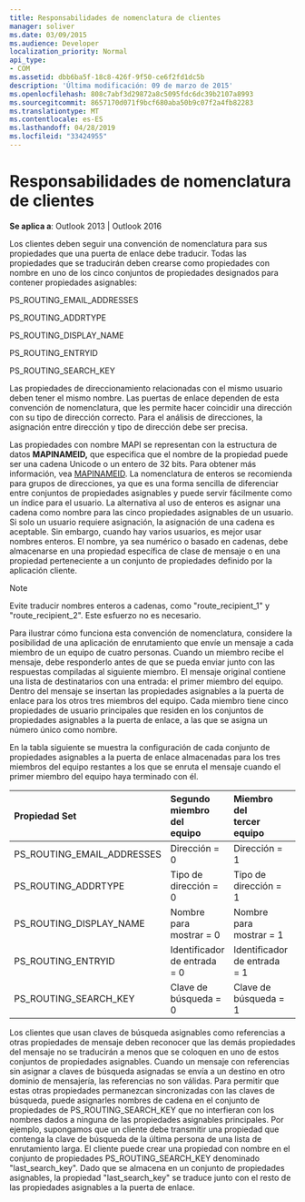 ```yaml
---
title: Responsabilidades de nomenclatura de clientes
manager: soliver
ms.date: 03/09/2015
ms.audience: Developer
localization_priority: Normal
api_type:
- COM
ms.assetid: dbb6ba5f-18c8-426f-9f50-ce6f2fd1dc5b
description: 'Última modificación: 09 de marzo de 2015'
ms.openlocfilehash: 808c7abf3d29872a8c5095fdc6dc39b2107a8993
ms.sourcegitcommit: 8657170d071f9bcf680aba50b9c07f2a4fb82283
ms.translationtype: MT
ms.contentlocale: es-ES
ms.lasthandoff: 04/28/2019
ms.locfileid: "33424955"
---
```

# <a name="client-naming-responsibilities"></a>Responsabilidades de nomenclatura de clientes

  
  
**Se aplica a**: Outlook 2013 | Outlook 2016 
  
Los clientes deben seguir una convención de nomenclatura para sus propiedades que una puerta de enlace debe traducir. Todas las propiedades que se traducirán deben crearse como propiedades con nombre en uno de los cinco conjuntos de propiedades designados para contener propiedades asignables:
  
PS_ROUTING_EMAIL_ADDRESSES
  
PS_ROUTING_ADDRTYPE
  
PS_ROUTING_DISPLAY_NAME
  
PS_ROUTING_ENTRYID
  
PS_ROUTING_SEARCH_KEY
  
Las propiedades de direccionamiento relacionadas con el mismo usuario deben tener el mismo nombre. Las puertas de enlace dependen de esta convención de nomenclatura, que les permite hacer coincidir una dirección con su tipo de dirección correcto. Para el análisis de direcciones, la asignación entre dirección y tipo de dirección debe ser precisa.
  
Las propiedades con nombre MAPI se representan con la estructura de datos **MAPINAMEID,** que especifica que el nombre de la propiedad puede ser una cadena Unicode o un entero de 32 bits. Para obtener más información, vea [MAPINAMEID](mapinameid.md). La nomenclatura de enteros se recomienda para grupos de direcciones, ya que es una forma sencilla de diferenciar entre conjuntos de propiedades asignables y puede servir fácilmente como un índice para el usuario. La alternativa al uso de enteros es asignar una cadena como nombre para las cinco propiedades asignables de un usuario. Si solo un usuario requiere asignación, la asignación de una cadena es aceptable. Sin embargo, cuando hay varios usuarios, es mejor usar nombres enteros. El nombre, ya sea numérico o basado en cadenas, debe almacenarse en una propiedad específica de clase de mensaje o en una propiedad perteneciente a un conjunto de propiedades definido por la aplicación cliente. 
  
> [!NOTE]
> Evite traducir nombres enteros a cadenas, como "route_recipient_1" y "route_recipient_2". Este esfuerzo no es necesario. 
  
Para ilustrar cómo funciona esta convención de nomenclatura, considere la posibilidad de una aplicación de enrutamiento que envíe un mensaje a cada miembro de un equipo de cuatro personas. Cuando un miembro recibe el mensaje, debe responderlo antes de que se pueda enviar junto con las respuestas compiladas al siguiente miembro. El mensaje original contiene una lista de destinatarios con una entrada: el primer miembro del equipo. Dentro del mensaje se insertan las propiedades asignables a la puerta de enlace para los otros tres miembros del equipo. Cada miembro tiene cinco propiedades de usuario principales que residen en los conjuntos de propiedades asignables a la puerta de enlace, a las que se asigna un número único como nombre. 
  
En la tabla siguiente se muestra la configuración de cada conjunto de propiedades asignables a la puerta de enlace almacenadas para los tres miembros del equipo restantes a los que se enruta el mensaje cuando el primer miembro del equipo haya terminado con él.
  
|**Propiedad Set**|**Segundo miembro del  <br/> equipo**|**Miembro del  <br/> tercer equipo**|**Cuarto miembro del  <br/> equipo**|
|:-----|:-----|:-----|:-----|
|PS_ROUTING_EMAIL_ADDRESSES  <br/> |Dirección = 0  <br/> |Dirección = 1  <br/> |Dirección = 2  <br/> |
|PS_ROUTING_ADDRTYPE  <br/> |Tipo de dirección = 0  <br/> |Tipo de dirección = 1  <br/> |Tipo de dirección = 2  <br/> |
|PS_ROUTING_DISPLAY_NAME  <br/> |Nombre para mostrar = 0  <br/> |Nombre para mostrar = 1  <br/> |Nombre para mostrar = 2  <br/> |
|PS_ROUTING_ENTRYID  <br/> |Identificador de entrada = 0  <br/> |Identificador de entrada = 1  <br/> |Identificador de entrada = 2  <br/> |
|PS_ROUTING_SEARCH_KEY  <br/> |Clave de búsqueda = 0  <br/> |Clave de búsqueda = 1  <br/> |Clave de búsqueda = 2  <br/> |
   
Los clientes que usan claves de búsqueda asignables como referencias a otras propiedades de mensaje deben reconocer que las demás propiedades del mensaje no se traducirán a menos que se coloquen en uno de estos conjuntos de propiedades asignables. Cuando un mensaje con referencias sin asignar a claves de búsqueda asignadas se envía a un destino en otro dominio de mensajería, las referencias no son válidas. Para permitir que estas otras propiedades permanezcan sincronizadas con las claves de búsqueda, puede asignarles nombres de cadena en el conjunto de propiedades de PS_ROUTING_SEARCH_KEY que no interfieran con los nombres dados a ninguna de las propiedades asignables principales. Por ejemplo, supongamos que un cliente debe transmitir una propiedad que contenga la clave de búsqueda de la última persona de una lista de enrutamiento larga. El cliente puede crear una propiedad con nombre en el conjunto de propiedades PS_ROUTING_SEARCH_KEY denominado "last_search_key". Dado que se almacena en un conjunto de propiedades asignables, la propiedad "last_search_key" se traduce junto con el resto de las propiedades asignables a la puerta de enlace.
  

